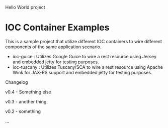 <!--
{% comment %}
Copyright 2018-2019 IBM Corporation

Licensed under the Apache License, Version 2.0 (the "License");
you may not use this file except in compliance with the License.
You may obtain a copy of the License at

http://www.apache.org/licenses/LICENSE-2.0

Unless required by applicable law or agreed to in writing, software
distributed under the License is distributed on an "AS IS" BASIS,
WITHOUT WARRANTIES OR CONDITIONS OF ANY KIND, either express or implied.
See the License for the specific language governing permissions and
limitations under the License.
{% endcomment %}
-->
Hello World project

IOC Container Examples
======================

This is a sample project that utilize different IOC containers to wire different components of the same application scenario.

* ioc-guice : Utilizes Google Guice to wire a rest resource using Jersey and embedded jetty for testing purposes.
* ioc-tuscany : Utilizes Tuscany/SCA to wire a rest resource using Apache Wink for JAX-RS support and embedded jetty for testing purposes. 


Changelog

v0.4 - Something else

v0.3 - another thing

v0.2 - something

...
